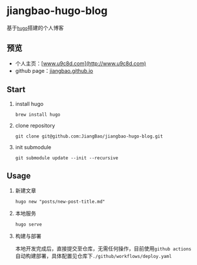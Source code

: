 # jiangbao-hugo-blog
基于[`hugo`](https://gohugo.io/)搭建的个人博客

## 预览

* 个人主页：[www.u9c8d.com](http://www.u9c8d.com)
* github page：[jiangbao.github.io](https://jiangbao.github.io)


## Start
1. install hugo
    ```shell
    brew install hugo
    ```

2. clone repository
    ```shell
    git clone git@github.com:JiangBao/jiangbao-hugo-blog.git
    ```

3. init submodule
    ```shell
    git submodule update --init --recursive
    ```

## Usage
1. 新建文章

   ```shell
   hugo new "posts/new-post-title.md"
   ```

2. 本地服务

   ```shell
   hugo serve
   ```

3. 构建与部署

   本地开发完成后，直接提交至仓库，无需任何操作，目前使用`github actions`自动构建部署，具体配置见仓库下`./github/workflows/deploy.yaml`

